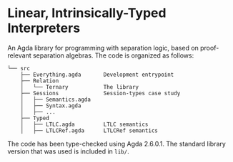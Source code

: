 # Linear, Intrinsically-Typed Interpreters

An Agda library for programming with separation logic, based on proof-relevant separation algebras.
The code is organized as follows:

```
└── src
    ├── Everything.agda       Development entrypoint
    ├── Relation
    │   └── Ternary           The library
    ├── Sessions              Session-types case study
    │   ├── Semantics.agda
    │   ├── Syntax.agda
    │   ├── ...
    ├── Typed
    │   ├── LTLC.agda         LTLC semantics
    │   ├── LTLCRef.agda      LTLCRef semantics
```

The code has been type-checked using Agda 2.6.0.1.
The standard library version that was used is included in `lib/`.
